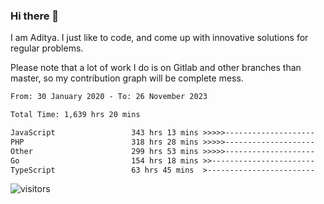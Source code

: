 ### Hi there 👋

I am Aditya. I just like to code, and come up with innovative solutions for regular problems.

Please note that a lot of work I do is on Gitlab and other branches than master, so my contribution graph will be complete mess.

<!--START_SECTION:waka-->

```txt
From: 30 January 2020 - To: 26 November 2023

Total Time: 1,639 hrs 20 mins

JavaScript                 343 hrs 13 mins >>>>>--------------------   20.94 %
PHP                        318 hrs 28 mins >>>>>--------------------   19.43 %
Other                      299 hrs 53 mins >>>>>--------------------   18.29 %
Go                         154 hrs 18 mins >>-----------------------   09.41 %
TypeScript                 63 hrs 45 mins  >------------------------   03.89 %
```

<!--END_SECTION:waka-->

![visitors](https://visitor-badge.glitch.me/badge?page_id=BrainBuzzer.visitor-badge&left_color=green&right_color=red)
